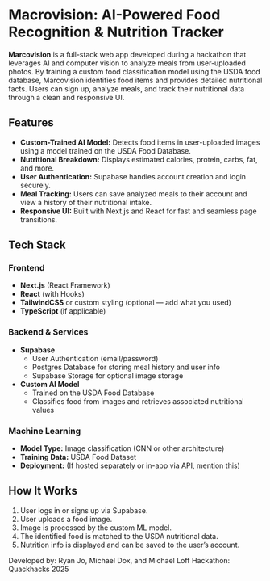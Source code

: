 # Macrovision: AI-Powered Food Recognition & Nutrition Tracker

**Marcovision** is a full-stack web app developed during a hackathon that leverages AI and computer vision to analyze meals from user-uploaded photos. By training a custom food classification model using the USDA food database, Marcovision identifies food items and provides detailed nutritional facts. Users can sign up, analyze meals, and track their nutritional data through a clean and responsive UI.

## Features

- **Custom-Trained AI Model:** Detects food items in user-uploaded images using a model trained on the USDA Food Database.
- **Nutritional Breakdown:** Displays estimated calories, protein, carbs, fat, and more.
- **User Authentication:** Supabase handles account creation and login securely.
- **Meal Tracking:** Users can save analyzed meals to their account and view a history of their nutritional intake.
- **Responsive UI:** Built with Next.js and React for fast and seamless page transitions.

## Tech Stack

### Frontend
- **Next.js** (React Framework)
- **React** (with Hooks)
- **TailwindCSS** or custom styling (optional — add what you used)
- **TypeScript** (if applicable)

### Backend & Services
- **Supabase**
  - User Authentication (email/password)
  - Postgres Database for storing meal history and user info
  - Supabase Storage for optional image storage
- **Custom AI Model**
  - Trained on the USDA Food Database
  - Classifies food from images and retrieves associated nutritional values

### Machine Learning
- **Model Type:** Image classification (CNN or other architecture)
- **Training Data:** USDA Food Dataset
- **Deployment:** (If hosted separately or in-app via API, mention this)

## How It Works

1. User logs in or signs up via Supabase.
2. User uploads a food image.
3. Image is processed by the custom ML model.
4. The identified food is matched to the USDA nutritional data.
5. Nutrition info is displayed and can be saved to the user’s account.

Developed by:
Ryan Jo, Michael Dox, and Michael Loff
Hackathon: Quackhacks 2025